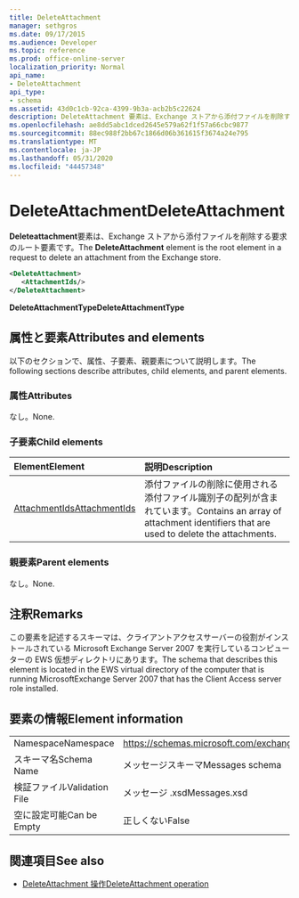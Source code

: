 ```yaml
---
title: DeleteAttachment
manager: sethgros
ms.date: 09/17/2015
ms.audience: Developer
ms.topic: reference
ms.prod: office-online-server
localization_priority: Normal
api_name:
- DeleteAttachment
api_type:
- schema
ms.assetid: 43d0c1cb-92ca-4399-9b3a-acb2b5c22624
description: DeleteAttachment 要素は、Exchange ストアから添付ファイルを削除する要求のルート要素です。
ms.openlocfilehash: ae8dd5abc1dced2645e579a62f1f57a66cbc9877
ms.sourcegitcommit: 88ec988f2bb67c1866d06b361615f3674a24e795
ms.translationtype: MT
ms.contentlocale: ja-JP
ms.lasthandoff: 05/31/2020
ms.locfileid: "44457348"
---
```

# <a name="deleteattachment"></a><span data-ttu-id="d5fd4-103">DeleteAttachment</span><span class="sxs-lookup"><span data-stu-id="d5fd4-103">DeleteAttachment</span></span>

<span data-ttu-id="d5fd4-104">**Deleteattachment**要素は、Exchange ストアから添付ファイルを削除する要求のルート要素です。</span><span class="sxs-lookup"><span data-stu-id="d5fd4-104">The **DeleteAttachment** element is the root element in a request to delete an attachment from the Exchange store.</span></span> 
  
```xml
<DeleteAttachment>
   <AttachmentIds/>
</DeleteAttachment>
```

<span data-ttu-id="d5fd4-105">**DeleteAttachmentType**</span><span class="sxs-lookup"><span data-stu-id="d5fd4-105">**DeleteAttachmentType**</span></span>

## <a name="attributes-and-elements"></a><span data-ttu-id="d5fd4-106">属性と要素</span><span class="sxs-lookup"><span data-stu-id="d5fd4-106">Attributes and elements</span></span>

<span data-ttu-id="d5fd4-107">以下のセクションで、属性、子要素、親要素について説明します。</span><span class="sxs-lookup"><span data-stu-id="d5fd4-107">The following sections describe attributes, child elements, and parent elements.</span></span>
  
### <a name="attributes"></a><span data-ttu-id="d5fd4-108">属性</span><span class="sxs-lookup"><span data-stu-id="d5fd4-108">Attributes</span></span>

<span data-ttu-id="d5fd4-109">なし。</span><span class="sxs-lookup"><span data-stu-id="d5fd4-109">None.</span></span>
  
### <a name="child-elements"></a><span data-ttu-id="d5fd4-110">子要素</span><span class="sxs-lookup"><span data-stu-id="d5fd4-110">Child elements</span></span>

|<span data-ttu-id="d5fd4-111">**Element**</span><span class="sxs-lookup"><span data-stu-id="d5fd4-111">**Element**</span></span>|<span data-ttu-id="d5fd4-112">**説明**</span><span class="sxs-lookup"><span data-stu-id="d5fd4-112">**Description**</span></span>|
|:-----|:-----|
|[<span data-ttu-id="d5fd4-113">AttachmentIds</span><span class="sxs-lookup"><span data-stu-id="d5fd4-113">AttachmentIds</span></span>](attachmentids.md) <br/> |<span data-ttu-id="d5fd4-114">添付ファイルの削除に使用される添付ファイル識別子の配列が含まれています。</span><span class="sxs-lookup"><span data-stu-id="d5fd4-114">Contains an array of attachment identifiers that are used to delete the attachments.</span></span>  <br/> |
   
### <a name="parent-elements"></a><span data-ttu-id="d5fd4-115">親要素</span><span class="sxs-lookup"><span data-stu-id="d5fd4-115">Parent elements</span></span>

<span data-ttu-id="d5fd4-116">なし。</span><span class="sxs-lookup"><span data-stu-id="d5fd4-116">None.</span></span>
  
## <a name="remarks"></a><span data-ttu-id="d5fd4-117">注釈</span><span class="sxs-lookup"><span data-stu-id="d5fd4-117">Remarks</span></span>

<span data-ttu-id="d5fd4-118">この要素を記述するスキーマは、クライアントアクセスサーバーの役割がインストールされている Microsoft Exchange Server 2007 を実行しているコンピューターの EWS 仮想ディレクトリにあります。</span><span class="sxs-lookup"><span data-stu-id="d5fd4-118">The schema that describes this element is located in the EWS virtual directory of the computer that is running MicrosoftExchange Server 2007 that has the Client Access server role installed.</span></span>
  
## <a name="element-information"></a><span data-ttu-id="d5fd4-119">要素の情報</span><span class="sxs-lookup"><span data-stu-id="d5fd4-119">Element information</span></span>

|||
|:-----|:-----|
|<span data-ttu-id="d5fd4-120">Namespace</span><span class="sxs-lookup"><span data-stu-id="d5fd4-120">Namespace</span></span>  <br/> |https://schemas.microsoft.com/exchange/services/2006/messages  <br/> |
|<span data-ttu-id="d5fd4-121">スキーマ名</span><span class="sxs-lookup"><span data-stu-id="d5fd4-121">Schema Name</span></span>  <br/> |<span data-ttu-id="d5fd4-122">メッセージスキーマ</span><span class="sxs-lookup"><span data-stu-id="d5fd4-122">Messages schema</span></span>  <br/> |
|<span data-ttu-id="d5fd4-123">検証ファイル</span><span class="sxs-lookup"><span data-stu-id="d5fd4-123">Validation File</span></span>  <br/> |<span data-ttu-id="d5fd4-124">メッセージ .xsd</span><span class="sxs-lookup"><span data-stu-id="d5fd4-124">Messages.xsd</span></span>  <br/> |
|<span data-ttu-id="d5fd4-125">空に設定可能</span><span class="sxs-lookup"><span data-stu-id="d5fd4-125">Can be Empty</span></span>  <br/> |<span data-ttu-id="d5fd4-126">正しくない</span><span class="sxs-lookup"><span data-stu-id="d5fd4-126">False</span></span>  <br/> |
   
## <a name="see-also"></a><span data-ttu-id="d5fd4-127">関連項目</span><span class="sxs-lookup"><span data-stu-id="d5fd4-127">See also</span></span>

- [<span data-ttu-id="d5fd4-128">DeleteAttachment 操作</span><span class="sxs-lookup"><span data-stu-id="d5fd4-128">DeleteAttachment operation</span></span>](deleteattachment-operation.md)

